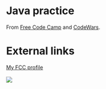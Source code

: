 # Java practice
From <a href = "https://www.freecodecamp.org/learn/javascript-algorithms-and-data-structures/basic-javascript/">Free Code Camp</a> and <a href= "">CodeWars</a>.

# External links
<a href = "https://www.freecodecamp.org/m4rt4m">My FCC profile</a><br><br>
<a href = "https://www.codewars.com/users/M4rt4M" target="_blank"><img src=https://www.codewars.com/users/M4rt4M/badges/small></a>
